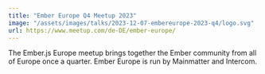 ```yaml
---
title: "Ember Europe Q4 Meetup 2023"
image: "/assets/images/talks/2023-12-07-embereurope-2023-q4/logo.svg"
url: https://www.meetup.com/de-DE/ember-europe/
---
```


The Ember.js Europe meetup brings together the Ember community from all of Europe once a quarter. Ember Europe is run by Mainmatter and Intercom.

